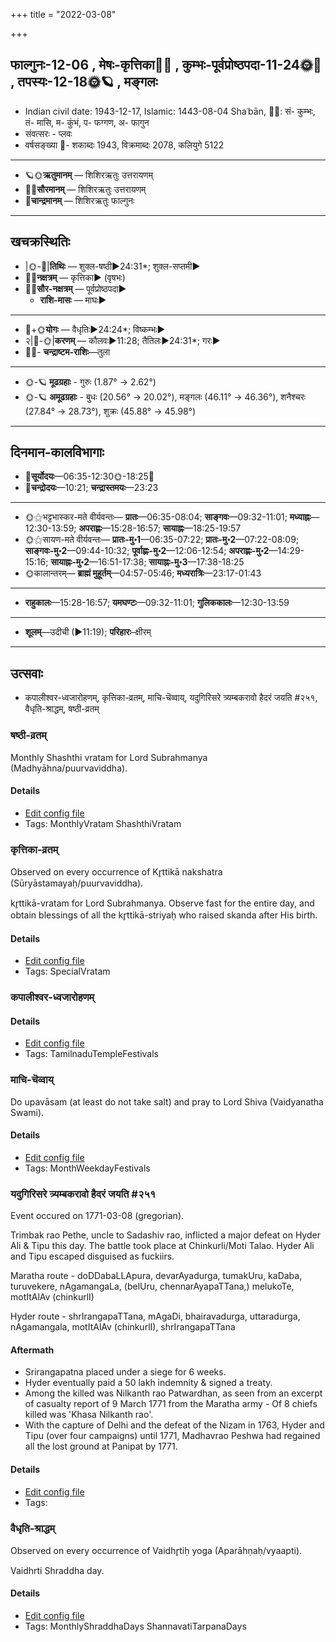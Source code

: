 +++
title = "2022-03-08"

+++
## फाल्गुनः-12-06  ,  मेषः-कृत्तिका🌛🌌  ,  कुम्भः-पूर्वप्रोष्ठपदा-11-24🌞🌌  ,  तपस्यः-12-18🌞🪐  ,  मङ्गलः
- Indian civil date: 1943-12-17, Islamic: 1443-08-04 Shaʿbān, 🌌🌞: सं- कुम्भः, तं- मासि, म- कुंभं, प- फग्गण, अ- फागुन
- संवत्सरः - प्लवः
- वर्षसङ्ख्या 🌛- शकाब्दः 1943, विक्रमाब्दः 2078, कलियुगे 5122
___________________
- 🪐🌞**ऋतुमानम्** — शिशिरऋतुः उत्तरायणम्
- 🌌🌞**सौरमानम्** — शिशिरऋतुः उत्तरायणम्
- 🌛**चान्द्रमानम्** — शिशिरऋतुः फाल्गुनः
___________________


## खचक्रस्थितिः
- |🌞-🌛|**तिथिः** — शुक्ल-षष्ठी►24:31*; शुक्ल-सप्तमी►  
- 🌌🌛**नक्षत्रम्** — कृत्तिका► (वृषभः)  
- 🌌🌞**सौर-नक्षत्रम्** — पूर्वप्रोष्ठपदा►  
  - **राशि-मासः** — माघः► 
___________________
- 🌛+🌞**योगः** — वैधृतिः►24:24*; विष्कम्भः►  
- २|🌛-🌞|**करणम्** — कौलवः►11:28; तैतिलः►24:31*; गरः►  
- 🌌🌛- **चन्द्राष्टम-राशिः**—तुला  
___________________
- 🌞-🪐 **मूढग्रहाः** - गुरुः (1.87° → 2.62°)
- 🌞-🪐 **अमूढग्रहाः** - बुधः (20.56° → 20.02°), मङ्गलः (46.11° → 46.36°), शनैश्चरः (27.84° → 28.73°), शुक्रः (45.88° → 45.98°)
___________________


## दिनमान-कालविभागाः
- 🌅**सूर्योदयः**—06:35-12:30🌞️-18:25🌇  
- 🌛**चन्द्रोदयः**—10:21; **चन्द्रास्तमयः**—23:23  
___________________
- 🌞⚝भट्टभास्कर-मते वीर्यवन्तः— **प्रातः**—06:35-08:04; **साङ्गवः**—09:32-11:01; **मध्याह्नः**—12:30-13:59; **अपराह्णः**—15:28-16:57; **सायाह्नः**—18:25-19:57  
- 🌞⚝सायण-मते वीर्यवन्तः— **प्रातः-मु॰1**—06:35-07:22; **प्रातः-मु॰2**—07:22-08:09; **साङ्गवः-मु॰2**—09:44-10:32; **पूर्वाह्णः-मु॰2**—12:06-12:54; **अपराह्णः-मु॰2**—14:29-15:16; **सायाह्नः-मु॰2**—16:51-17:38; **सायाह्नः-मु॰3**—17:38-18:25  
- 🌞कालान्तरम्— **ब्राह्मं मुहूर्तम्**—04:57-05:46; **मध्यरात्रिः**—23:17-01:43  
___________________
- **राहुकालः**—15:28-16:57; **यमघण्टः**—09:32-11:01; **गुलिककालः**—12:30-13:59  
___________________
- **शूलम्**—उदीची (►11:19); **परिहारः**–क्षीरम्  
___________________

## उत्सवाः
- कपालीश्वर-ध्वजारोहणम्, कृत्तिका-व्रतम्, माचि-चॆव्वाय्, यदुगिरिसरे त्र्यम्बकरावो हैदरं जयति #२५१, वैधृति-श्राद्धम्, षष्ठी-व्रतम्
### षष्ठी-व्रतम्



Monthly Shashthi vratam for Lord Subrahmanya (Madhyāhna/puurvaviddha).

#### Details
- [Edit config file](https://github.com/jyotisham/adyatithi/blob/master/devatA/kaumAra/description_only/SaSThI-vratam.toml)
- Tags: MonthlyVratam ShashthiVratam


### कृत्तिका-व्रतम्

Observed on every occurrence of Kr̥ttikā nakshatra (Sūryāstamayaḥ/puurvaviddha). 

kr̥ttikā-vratam for Lord Subrahmanya. Observe fast for the entire day, and obtain blessings of all the kr̥ttikā-striyaḥ who raised skanda after His birth.

#### Details
- [Edit config file](https://github.com/jyotisham/adyatithi/blob/master/devatA/kaumAra/sidereal_solar_month/nakshatra/00/03/kRttikA-vratam.toml)
- Tags: SpecialVratam


### कपालीश्वर-ध्वजारोहणम्





#### Details
- [Edit config file](https://github.com/jyotisham/adyatithi/blob/master/temples/Tamil/relative_event/kar2pagAmbAL%E2%80%93kapAlIzvarar_tirukkalyANam/offset__-9/kapAlI_dhvajArOhaNam.toml)
- Tags: TamilnaduTempleFestivals


### माचि-चॆव्वाय्



Do upavāsam (at least do not take salt) and pray to Lord Shiva (Vaidyanatha Swami).

#### Details
- [Edit config file](https://github.com/jyotisham/adyatithi/blob/master/tamil/description_only/mAci~cevvAy.toml)
- Tags: MonthWeekdayFestivals


### यदुगिरिसरे त्र्यम्बकरावो हैदरं जयति #२५१

Event occured on 1771-03-08 (gregorian). 

Trimbak rao Pethe, uncle to Sadashiv rao, inflicted a major defeat on Hyder Ali & Tipu this day. The battle took place at Chinkurli/Moti Talao. Hyder Ali and Tipu escaped disguised as fuckiirs.

Maratha route - doDDabaLLApura, devarAyadurga, tumakUru, kaDaba, turuvekere, nAgamangaLa, (belUru, chennarAyapaTTana,) melukoTe, motItAlAv (chinkurlI) 

Hyder route - shrIrangapaTTana, mAgaDi, bhairavadurga, uttaradurga, nAgamangala, motItAlAv (chinkurlI), shrIrangapaTTana

#### Aftermath
- Srirangapatna placed under a siege for 6 weeks. 
- Hyder eventually paid a 50 lakh indemnity & signed a treaty.
- Among the killed was Nilkanth rao Patwardhan, as seen from an excerpt of casualty report of 9 March 1771 from the Maratha army - Of 8 chiefs killed was 'Khasa Nilkanth rao'.
- With the capture of Delhi and the defeat of the Nizam in 1763, Hyder and Tipu (over four campaigns) until 1771, Madhavrao Peshwa had regained all the lost ground at Panipat by 1771.

#### Details
- [Edit config file](https://github.com/jyotisham/adyatithi/blob/master/mahApuruSha/xatra-later/gregorian/day/03/08/tryambak-rAvo_haidaram_jayati_yadugiri-samIpe.toml)
- Tags: 


### वैधृति-श्राद्धम्

Observed on every occurrence of Vaidhr̥tiḥ yoga (Aparāhṇaḥ/vyaapti). 

Vaidhrti Shraddha day.

#### Details
- [Edit config file](https://github.com/jyotisham/adyatithi/blob/master/devatA/pitR/sidereal_solar_month/yoga/00/27/vaidhRti-zrAddham.toml)
- Tags: MonthlyShraddhaDays ShannavatiTarpanaDays


